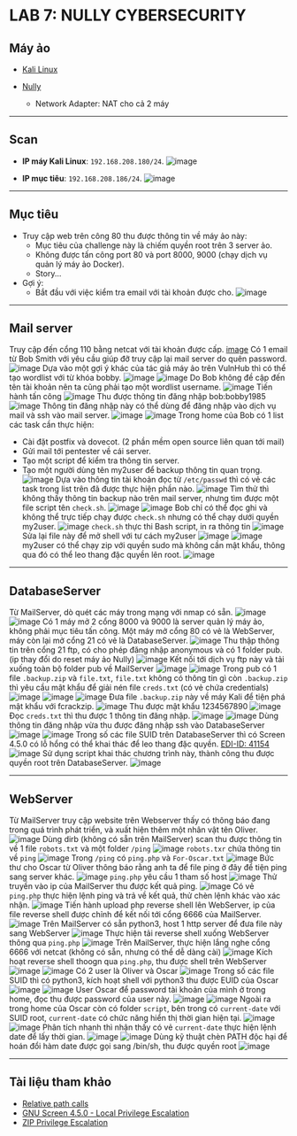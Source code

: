 # LAB 7: NULLY CYBERSECURITY

## **Máy ảo**

- [Kali Linux](https://www.kali.org/get-kali/#kali-virtual-machines)

- [Nully](https://www.vulnhub.com/entry/nully-cybersecurity-1,549/)
   - Network Adapter: NAT cho cả 2 máy

---

## **Scan**
- **IP máy Kali Linux**: `192.168.208.180/24`.
![image](https://github.com/user-attachments/assets/a3fe549b-eb0b-4fc7-926b-c6d48840fc61)

- **IP mục tiêu**: `192.168.208.186/24`.
![image](https://github.com/user-attachments/assets/62869b39-199c-46ad-819b-4a9cf70b561c)

---

## **Mục tiêu**

- Truy cập web trên công 80 thu được thông tin về máy ảo này:
  - Mục tiêu của challenge này là chiếm quyền root trên 3 server ảo.
  - Không được tấn công port 80 và port 8000, 9000 (chạy dịch vụ quản lý máy ảo Docker).
  - Story...
- Gợi ý:
  - Bắt đầu với việc kiểm tra email với tài khoản được cho.
![image](https://github.com/user-attachments/assets/fc850ccb-31ec-4eca-897d-4720c0c8d315)

---

## **Mail server**
Truy cập đến cổng 110 bằng netcat với tài khoản được cấp.
[image](https://github.com/user-attachments/assets/c2af4455-3b7d-4e1d-8b01-ed8c79003ed8)
Có 1 email từ Bob Smith với yêu cầu giúp đỡ truy cập lại mail server do quên password.
![image](https://github.com/user-attachments/assets/e10d324b-4c20-4dab-9804-5e283da6813d)
Dựa vào một gợi ý khác của tác giả máy ảo trên VulnHub thì có thể tạo wordlist với từ khóa bobby.
![image](https://github.com/user-attachments/assets/9767d16a-7154-4410-987a-bb668d37b81b)
![image](https://github.com/user-attachments/assets/fd24b18f-8a1a-4548-9da9-b8f248940c09)
Do Bob không đề cập đến tên tài khoản nên ta cũng phải tạo một wordlist username.
![image](https://github.com/user-attachments/assets/943d6505-b939-479e-af17-dea6942b8525)
Tiến hành tấn công 
![image](https://github.com/user-attachments/assets/464ed854-0227-4870-94ab-f47f571ab687)
Thu được thông tin đăng nhập bob:bobby1985
![image](https://github.com/user-attachments/assets/cc3a270f-754d-4980-8187-fabc9dd850bf)
Thông tin đăng nhập này có thể dùng để đăng nhập vào dịch vụ mail và ssh vào mail server.
![image](https://github.com/user-attachments/assets/ba87dbe9-5ec2-4aec-bb38-4841f3b72feb)
![image](https://github.com/user-attachments/assets/f0f5ce68-9fb6-460e-bd36-43074853537c)
Trong home của Bob có 1 list các task cần thực hiện:
  - Cài đặt postfix và dovecot. (2 phần mềm open source liên quan tới mail)
  - Gửi mail tới pentester về cái server.
  - Tạo một script để kiểm tra thông tin server.
  - Tạo một người dùng tên my2user để backup thông tin quan trọng. 
![image](https://github.com/user-attachments/assets/4c0ef27f-cc8e-4390-83b7-028ab312e9b7)
Dựa vào thông tin tài khoản đọc từ `/etc/passwd` thì có vẻ các task trong list trên đã được thực hiện phần nào.
![image](https://github.com/user-attachments/assets/bac559bf-6edc-44f2-9c17-7ebfc2c8fab6)
Tìm thử thì không thấy thông tin backup nào trên mail server, nhưng tìm được một file script tên `check.sh`.
![image](https://github.com/user-attachments/assets/2d74233c-872d-4f79-ba87-473425366308)
![image](https://github.com/user-attachments/assets/7d0a8c35-cd24-40e8-a120-b0a5f8fe9a92)
Bob chỉ có thể đọc ghi và không thể trực tiếp chạy được `check.sh` nhưng có thể chạy dưới quyền my2user.
![image](https://github.com/user-attachments/assets/d0068b7b-85af-4e51-916e-9e0b69ad31be)
`check.sh` thực thi Bash script, in ra thông tin
![image](https://github.com/user-attachments/assets/a3624916-7be8-40a6-bf42-7a7eff1716f5)
Sửa lại file này để mở shell với tư cách my2user
![image](https://github.com/user-attachments/assets/3d9233d7-a269-4232-b777-3d5abfc7ffe8)
![image](https://github.com/user-attachments/assets/66fdd498-703a-46d3-8125-1605f9ccea2d)
my2user có thể chạy zip với quyền sudo mà không cần mật khẩu, thông qua đó có thể leo thang đặc quyền lên root.
![image](https://github.com/user-attachments/assets/3df8324c-3d96-4fc0-ad6b-93f9aeffc429)

---

## **DatabaseServer**
Từ MailServer, dò quét các máy trong mạng với nmap có sẵn.
![image](https://github.com/user-attachments/assets/2156ca24-d148-4102-993b-a6a8ee6f8df3)
![image](https://github.com/user-attachments/assets/492c253b-48bb-4eba-a0de-3e1b0889b5be)
Có 1 máy mở 2 cổng 8000 và 9000 là server quản lý máy ảo, không phải mục tiêu tấn công. Một máy mở cổng 80 có vẻ là WebServer, máy còn lại mở cổng 21 có vẻ là DatabaseServer.
![image](https://github.com/user-attachments/assets/cb889cc1-cf28-42d4-8239-02d8215aba12)
Thu thập thông tin trên cổng 21 ftp, có cho phép đăng nhập anonymous và có 1 folder pub. (ip thay đổi do reset máy ảo Nully)
![image](https://github.com/user-attachments/assets/dacd6c11-60d7-4501-bfd3-5f6e3e1c623e)
Kết nối tới dịch vụ ftp này và tải xuống toàn bộ folder pub về MailServer
![image](https://github.com/user-attachments/assets/e8d77f0d-a7a7-49a8-971d-1eb05a94eff9)
![image](https://github.com/user-attachments/assets/3f2472ed-2d3c-4679-ba1e-a256827804fe)
Trong pub có 1 file `.backup.zip` và `file.txt`, `file.txt` không có thông tin gì còn `.backup.zip` thì yêu cầu mật khẩu để giải nén file `creds.txt` (có vẻ chứa credentials) 
![image](https://github.com/user-attachments/assets/4a03ddff-bac9-4744-8774-fde078835ea7)
![image](https://github.com/user-attachments/assets/943ca431-cad9-404a-9dc0-fe0ec7e8cd93)
![image](https://github.com/user-attachments/assets/b9064320-548c-4c03-8e53-45e476867cc9)
Đưa file `.backup.zip` này về máy Kali để tiện phá mật khẩu với fcrackzip.
![image](https://github.com/user-attachments/assets/293cd247-7885-4802-8899-6d6171369171)
Thu được mật khẩu 1234567890
![image](https://github.com/user-attachments/assets/81b9fd37-4ec6-4bef-88e8-47b5b9c9ad49)
Đọc `creds.txt` thì thu được 1 thông tin đăng nhập.
![image](https://github.com/user-attachments/assets/b1108c12-6e0f-4a91-aa09-1e9646f32afd)
![image](https://github.com/user-attachments/assets/27304a17-1bd3-4560-a563-aa0b2a40156c)
Dùng thông tin đăng nhập vừa thu được đăng nhập ssh vào DatabaseServer
![image](https://github.com/user-attachments/assets/f9722a87-f638-4bc4-8adf-f627cb43a42a)
![image](https://github.com/user-attachments/assets/a437b6e8-b276-4409-b4e6-67580cc202d5)
Trong số các file SUID trên DatabaseServer thì có Screen 4.5.0 có lỗ hổng có thể khai thác để leo thang đặc quyền. [EDI-ID: 41154](https://www.exploit-db.com/exploits/41154)
![image](https://github.com/user-attachments/assets/698b9fd4-c086-4f64-8eeb-1549312e056c)
Sử dụng script khai thác chương trình này, thành công thu được quyền root trên DatabaseServer.
![image](https://github.com/user-attachments/assets/135eb5b7-2263-4370-bb51-a367871bc9dd)

---

## **WebServer**
Từ MailServer truy cập website trên Webserver thấy có thông báo đang trong quá trình phát triển, và xuất hiện thêm một nhân vật tên Oliver.
![image](https://github.com/user-attachments/assets/19b16f65-53dc-401f-8fb5-2caea5901d3f)
Dùng dirb (không có sẵn trên MailServer) scan thu được thông tin về 1 file `robots.txt` và một folder `/ping`
![image](https://github.com/user-attachments/assets/9251ebcb-8caf-422e-aac7-0ee3837c1331)
`robots.txr` chứa thông tin về `ping`
![image](https://github.com/user-attachments/assets/e53f7d51-16f8-47d9-a4a3-49a57afc6b09)
Trong `/ping` có `ping.php` và `For-Oscar.txt`
![image](https://github.com/user-attachments/assets/423aad7e-1ff1-4c9d-aeea-f6af816ba26c)
Bức thư cho Oscar từ Oliver thông báo rằng anh ta để file ping ở đây để tiện ping sang server khác.
![image](https://github.com/user-attachments/assets/87d45daa-de13-4262-b2d5-1c61871aa47c)
`ping.php` yêu cầu 1 tham số host 
![image](https://github.com/user-attachments/assets/906ade9a-f946-4482-9f16-02773eaf802a)
Thử truyền vào ip của MailServer thu được kết quả ping.
![image](https://github.com/user-attachments/assets/e6c348c5-2b9c-4817-b736-b67c4397d951)
Có vẻ `ping.php` thực hiện lệnh ping và trả về kết quả, thử chèn lệnh khác vào xác nhận.
![image](https://github.com/user-attachments/assets/08debf6a-b16b-4a9d-b0ba-aa21b922b631)
Tiến hành upload php reverse shell lên WebServer, ip của file reverse shell được chỉnh để kết nối tới cổng 6666 của MailServer.
![image](https://github.com/user-attachments/assets/1feec882-6efa-4416-84b3-48bb81bba33f)
Trên MailServer có sẵn python3, host 1 http server để đưa file này sang WebServer
![image](https://github.com/user-attachments/assets/a23bb25b-4153-467f-a4c7-6c238f236e70)
Thực hiện tải reverse shell xuống WebServer thông qua `ping.php`
![image](https://github.com/user-attachments/assets/81837526-48e4-489f-84a0-d9e3984c6bc1)
Trên MailServer, thực hiện lắng nghe cổng 6666 với netcat (không có sẵn, nhưng có thể dễ dàng cài)
![image](https://github.com/user-attachments/assets/2f75c12b-d418-449f-a221-32ae5582abcd)
Kích hoạt reverse shell thoogn qua `ping.php`, thu được shell trên WebServer
![image](https://github.com/user-attachments/assets/ae908d64-3147-425b-93ee-9d75eeb4c543)
![image](https://github.com/user-attachments/assets/d5866231-3a6d-4dd8-88fd-aec36047830d)
Có 2 user là Oliver và Oscar
![image](https://github.com/user-attachments/assets/deed8996-010b-4433-8a55-90a78599c054)
Trong số các file SUID thì có python3, kích hoạt shell với python3 thu được EUID của Oscar
![image](https://github.com/user-attachments/assets/11784264-a945-4540-a8a3-8316950a9be0)
![image](https://github.com/user-attachments/assets/afb7f75a-5f56-427c-80d8-d20d1856f02a)
User Oscar để password tài khoản của mình ở trong home, đọc thu được password của user này.
![image](https://github.com/user-attachments/assets/f6abcaee-04b0-45cf-a857-efabf4e11c9c)
![image](https://github.com/user-attachments/assets/2cfedfa9-44e7-4c10-bfa7-8ba40a37de12)
Ngoài ra trong home của Oscar còn có folder `script`, bên trong có `current-date` với SUID root, `current-date` có chức năng hiển thị thời gian hiện tại. 
![image](https://github.com/user-attachments/assets/9a41b5a9-aaaf-4123-b2cb-1a4a714417ec)
![image](https://github.com/user-attachments/assets/df70003f-7558-4b07-8865-76a32344d08a)
Phân tích nhanh thì nhận thấy có vẻ `current-date` thực hiện lệnh date để lấy thời gian.
![image](https://github.com/user-attachments/assets/09749cc8-5a87-4158-8d36-e5cc5c186bf3)
![image](https://github.com/user-attachments/assets/c263a787-95f1-4f73-96bc-1692d6a10414)
Dùng kỹ thuật chèn PATH độc hại để hoán đổi hàm date được gọi sang /bin/sh, thu được quyền root
![image](https://github.com/user-attachments/assets/b02d8cd7-b624-454b-9a7c-f4bb2f8d0bfe)

---

## **Tài liệu tham khảo**
- [Relative path calls](https://www.thehacker.recipes/infra/privilege-escalation/unix/suid-sgid-binaries#relative-path-calls)
- [GNU Screen 4.5.0 - Local Privilege Escalation](https://www.exploit-db.com/exploits/41154)
- [ZIP Privilege Escalation](https://www.hackingarticles.in/linux-for-pentester-zip-privilege-escalation/)
